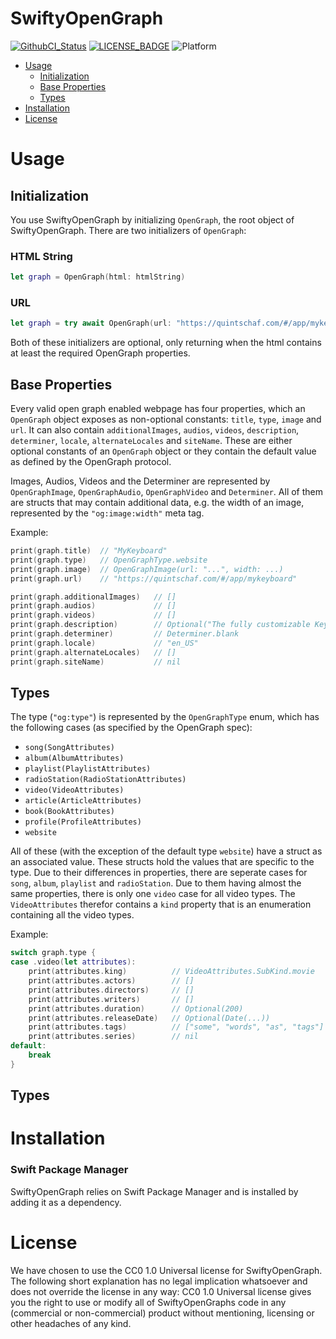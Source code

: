 # SwiftyOpenGraph

[![GithubCI_Status]][GithubCI_URL] [![LICENSE_BADGE]][LICENSE_URL] ![Platform](https://img.shields.io/badge/platforms-iOS%2013.0%20%7C%20macOS%2010.15%20%7C%20tvOS%2013.0%20%7C%20watchOS%206.0-F28D00.svg)

-  [Usage](#usage)
    - [Initialization](#initialization)
    - [Base Properties](#base-properties)
    - [Types](#types)
-  [Installation](#installation)
-  [License](#license)

# Usage

## Initialization

You use SwiftyOpenGraph by initializing `OpenGraph`, the root object of SwiftyOpenGraph. There are two initializers of `OpenGraph`:

### HTML String
```swift
let graph = OpenGraph(html: htmlString)
```

### URL
```swift
let graph = try await OpenGraph(url: "https://quintschaf.com/#/app/mykeyboard")
```

Both of these initializers are optional, only returning when the html contains at least the required OpenGraph properties.

## Base Properties

Every valid open graph enabled webpage has four properties, which an `OpenGraph` object exposes as non-optional constants: `title`, `type`, `image` and `url`. It can also contain `additionalImages`, `audios`, `videos`, `description`, `determiner`, `locale`, `alternateLocales` and `siteName`. These are either optional constants of an `OpenGraph` object or they contain the default value as defined by the OpenGraph protocol.

Images, Audios, Videos and the Determiner are represented by `OpenGraphImage`, `OpenGraphAudio`, `OpenGraphVideo` and `Determiner`. All of them are structs that may contain additional data, e.g. the width of an image, represented by the `"og:image:width"` meta tag.

Example:
```swift
print(graph.title)  // "MyKeyboard"
print(graph.type)   // OpenGraphType.website
print(graph.image)  // OpenGraphImage(url: "...", width: ...)
print(graph.url)    // "https://quintschaf.com/#/app/mykeyboard"

print(graph.additionalImages)   // []
print(graph.audios)             // []
print(graph.videos)             // []
print(graph.description)        // Optional("The fully customizable Keyboard.")
print(graph.determiner)         // Determiner.blank
print(graph.locale)             // "en_US"
print(graph.alternateLocales)   // []
print(graph.siteName)           // nil
```

## Types

The type (`"og:type"`) is represented by the `OpenGraphType` enum, which has the following cases (as specified by the OpenGraph spec):
- `song(SongAttributes)`
- `album(AlbumAttributes)`
- `playlist(PlaylistAttributes)`
- `radioStation(RadioStationAttributes)`
- `video(VideoAttributes)`
- `article(ArticleAttributes)`
- `book(BookAttributes)`
- `profile(ProfileAttributes)`
- `website`

All of these (with the exception of the default type `website`) have a struct as an associated value. These structs hold the values that are specific to the type. Due to their differences in properties, there are seperate cases for `song`, `album`, `playlist` and `radioStation`. Due to them having almost the same properties, there is only one `video` case for all video types. The `VideoAttributes` therefor contains a `kind` property that is an enumeration containing all the video types.

Example:
```swift
switch graph.type {
case .video(let attributes):
    print(attributes.king)          // VideoAttributes.SubKind.movie
    print(attributes.actors)        // []
    print(attributes.directors)     // []
    print(attributes.writers)       // []
    print(attributes.duration)      // Optional(200)
    print(attributes.releaseDate)   // Optional(Date(...))
    print(attributes.tags)          // ["some", "words", "as", "tags"]
    print(attributes.series)        // nil
default:
    break
}
```

## Types

# Installation

### Swift Package Manager

SwiftyOpenGraph relies on Swift Package Manager and is installed by adding it as a dependency.

# License

We have chosen to use the CC0 1.0 Universal license for SwiftyOpenGraph. The following short explanation has no legal implication whatsoever and does not override the license in any way: CC0 1.0 Universal license gives you the right to use or modify all of SwiftyOpenGraphs code in any (commercial or non-commercial) product without mentioning, licensing or other headaches of any kind.

<!-- References -->

[GithubCI_Status]: https://github.com/Quintschaf/SwiftyOpenGraph/actions/workflows/swift.yml/badge.svg?branch=master
[GithubCI_URL]: https://github.com/Quintschaf/SwiftyOpenGraph/actions/workflows/swift.yml
[LICENSE_BADGE]: https://badgen.net/github/license/quintschaf/SwiftyOpenGraph
[LICENSE_URL]: https://github.com/Quintschaf/SwiftyOpenGraph/blob/master/LICENSE
